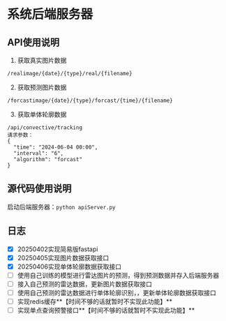 # 系统后端服务器

## API使用说明
1. 获取真实图片数据
```
/realimage/{date}/{type}/real/{filename}
```
2. 获取预测图片数据
```
/forcastimage/{date}/{type}/forcast/{time}/{filename}
```
3. 获取单体轮廓数据
```
/api/convective/tracking
请求参数：
{
  "time": "2024-06-04 00:00",
  "interval": "6",
  "algorithm": "forcast"
}
```

## 源代码使用说明
启动后端服务器：`python apiServer.py`

## 日志
- [X] 20250402实现简易版fastapi
- [X] 20250405实现图片数据获取接口
- [X] 20250406实现单体轮廓数据获取接口
- [ ] 使用自己训练的模型进行雷达图片的预测，得到预测数据并存入后端服务器
- [ ] 接入自己预测的雷达数据，更新图片数据获取接口
- [ ] 使用自己预测的雷达数据进行单体轮廓识别，，更新单体轮廓数据获取接口
- [ ] 实现redis缓存**【时间不够的话就暂时不实现此功能】**
- [ ] 实现单点查询预警接口**【时间不够的话就暂时不实现此功能】**